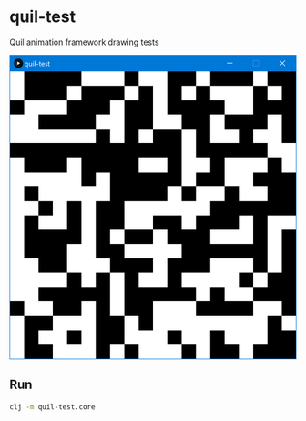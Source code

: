 # quil-test

Quil animation framework drawing tests

![images/Capture.PNG](images/Capture.PNG)

## Run

```bash
clj -m quil-test.core
```
